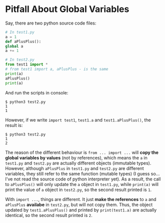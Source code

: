 # Pitfall About Global Variables

Say, there are two python source code files:

  ```python
# In test1.py
a = 1
def aPlusPlus():
  global a
  a += 1
  ```

  ```python
# In test2.py
from test1 import *
# from test1 import a, aPlusPlus - is the same
print(a)
aPlusPlus()
print(a)
  ```

And run the scripts in console:

  ```console
$ python3 test2.py
1
1
  ```

However, if we write `import test1`, `test1.a` and `test1.aPlusPlus()`, the result is:

  ```console
$ python3 test2.py
1
2
  ```

The reason of the different behaviour is `from ... import ...` will __copy the global variables by values__ (not by references), which means the `a` in `test1.py` and `test2.py` are actually different objects (immutable types). However, although `aPlusPlus` in `test1.py` and `test2.py` are different variables, they still refer to the same function (mutable types) (I guess so... I've not read the source code of python interpreter yet). As a result, the call to `aPlusPlus()` will only update the `a` object in `test1.py`, while `print(a)` will print the value of `a` object in `test2.py`, so the second result printed is `1`.

With `import ...`, things are different. It just __make the references__ to `a` and `aPlusPlus` __availabe__ in `test2.py`, but will not copy them. Thus, the object updated by `test1.aPlusPlus()` and printed by `print(test1.a)` are actually identical, so the second result printed is `2`.
